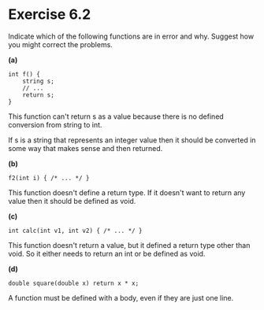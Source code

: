 Exercise 6.2
============

Indicate which of the following functions are in error and why. Suggest how you might correct the problems.

**(a)**

    int f() {
        string s;
        // ...
        return s;
    }

This function can't return s as a value because there is no defined conversion from string to int.

If s is a string that represents an integer value then it should be converted in some way that makes sense and then returned.

**(b)**

    f2(int i) { /* ... */ }

This function doesn't define a return type. If it doesn't want to return any value then it should be defined as void.

**(c)**

    int calc(int v1, int v2) { /* ... */ }

This function doesn't return a value, but it defined a return type other than void. So it either needs to return an int or be defined as void.

**(d)**

    double square(double x) return x * x;

A function must be defined with a body, even if they are just one line.

